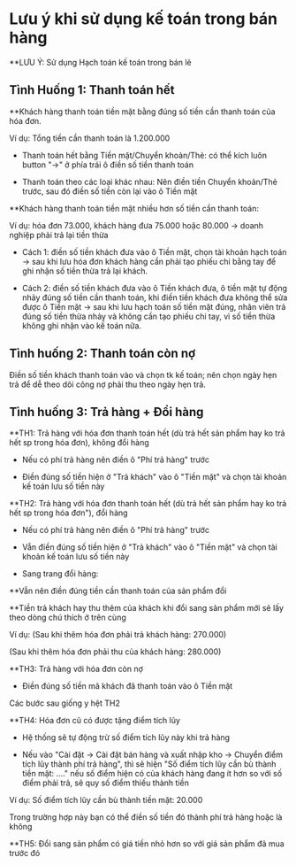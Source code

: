 # Lưu ý khi sử dụng kế toán trong bán hàng

**LƯU Ý: Sử dụng Hạch toán kế toán trong bán lẻ

## Tình Huống 1: Thanh toán hết

**Khách hàng thanh toán tiền mặt bằng đúng số tiền cần thanh toán của hóa đơn.

Ví dụ: Tổng tiền cần thanh toán là 1.200.000

- Thanh toán hết bằng Tiền mặt/Chuyển khoản/Thẻ: có thể kích luôn button "->" ở phía trái ô điền số tiền thanh toán

- Thanh toán theo các loại khác nhau: Nên điền tiền Chuyển khoản/Thẻ trước, sau đó điền số tiền còn lại vào ô Tiền mặt

**Khách hàng thanh toán tiền mặt nhiều hơn số tiền cần thanh toán:

Ví dụ: hóa đơn 73.000, khách hàng đưa 75.000 hoặc 80.000 -> doanh nghiệp phải trả lại tiền thừa

- Cách 1: điền số tiền khách đưa vào ô Tiền mặt, chọn tài khoản hạch toán -> sau khi lưu hóa đơn khách hàng cần phải tạo phiếu chi bằng tay để ghi nhận số tiền thừa trả lại khách.

- Cách 2: điền số tiền khách đưa vào ô Tiền khách đưa, ô tiền mặt tự động nhảy đúng số tiền cần thanh toán, khi điền tiền khách đưa không thể sửa được ô Tiền mặt -> sau khi lưu hạch toán số tiền mặt đúng, nhân viên trả đúng số tiền thừa nhảy và không cần tạo phiếu chi tay, vì số tiền thừa không ghi nhận vào kế toán nữa.

## Tình huống 2: Thanh toán còn nợ

Điền số tiền khách thanh toán vào và chọn tk kế toán; nên chọn ngày hẹn trả để dễ theo dõi công nợ phải thu theo ngày hẹn trả.

## Tình huống 3: Trả hàng + Đổi hàng

**TH1: Trả hàng với hóa đơn thanh toán hết (dù trả hết sản phẩm hay ko trả hết sp trong hóa đơn), không đổi hàng

+ Nếu có phí trả hàng nên điền ô "Phí trả hàng" trước

+ Điền đúng số tiền hiện ở "Trả khách" vào ô "Tiền mặt" và chọn tài khoản kế toán lưu số tiền này

**TH2: Trả hàng với hóa đơn thanh toán hết (dù trả hết sản phẩm hay ko trả hết sp trong hóa đơn"), đổi hàng

+ Nếu có phí trả hàng nên điền ô "Phí trả hàng" trước

+ Vẫn điền đúng số tiền hiện ở "Trả khách" vào ô "Tiền mặt" và chọn tài khoản kế toán lưu số tiền này

+ Sang trang đổi hàng:

**Vẫn nên điền đúng tiền cần thanh toán của sản phẩm đổi

**Tiền trả khách hay thu thêm của khách khi đổi sang sản phẩm mới sẽ lấy theo dòng chú thích ở trên cùng

Ví dụ: (Sau khi thêm hóa đơn phải trả khách hàng: 270.000)

(Sau khi thêm hóa đơn phải thu của khách hàng: 280.000)

**TH3: Trả hàng với hóa đơn còn nợ

+ Điền đúng số tiền mã khách đã thanh toán vào ô Tiền mặt

Các bước sau giống y hệt TH2

**TH4: Hóa đơn cũ có được tặng điểm tích lũy

+ Hệ thống sẽ tự động trừ số điểm tích lũy này khi trả hàng

+ Nếu vào "Cài đặt -> Cài đặt bán hàng và xuất nhập kho -> Chuyển điểm tích lũy thành phí trả hàng", thì sẽ hiện "Số điểm tích lũy cần bù thành tiền mặt: ...." nếu số điểm hiện có của khách hàng đang ít hơn so với số điểm phải trả, sẽ quy số điểm thiếu thành tiền

Ví dụ: Số điểm tích lũy cần bù thành tiền mặt: 20.000

Trong trường hợp này bạn có thể điền số tiền đó thành phí trả hàng hoặc là không

**TH5: Đổi sang sản phẩm có giá tiền nhỏ hơn so với giá sản phẩm đã mua trước đó
